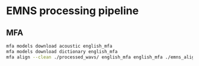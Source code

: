 # EMNS processing pipeline

## MFA

```bash
mfa models download acoustic english_mfa
mfa models download dictionary english_mfa
mfa align --clean ./processed_wavs/ english_mfa english_mfa ./emns_aligned
```
